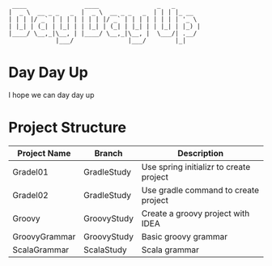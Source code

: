 
```
 ____                ____                _   _       
|  _ \  __ _ _   _  |  _ \  __ _ _   _  | | | |_ __  
| | | |/ _` | | | | | | | |/ _` | | | | | | | | '_ \ 
| |_| | (_| | |_| | | |_| | (_| | |_| | | |_| | |_) |
|____/ \__,_|\__, | |____/ \__,_|\__, |  \___/| .__/ 
             |___/               |___/        |_|   

```
# Day Day Up
I hope we can day day up

# Project Structure
|Project Name| Branch | Description|
|------------|--------|------------|
|Gradel01|GradleStudy|Use spring initializr to create project|
|Gradel02|GradleStudy|Use gradle command to create project|
|Groovy|GroovyStudy|Create a groovy project with IDEA|
|GroovyGrammar|GroovyStudy|Basic groovy grammar|
|ScalaGrammar|ScalaStudy|Scala grammar|